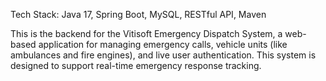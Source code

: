 Tech Stack: Java 17, Spring Boot, MySQL, RESTful API, Maven

This is the backend for the Vitisoft Emergency Dispatch System, a web-based application for managing emergency calls, vehicle units (like ambulances and fire engines), and live user authentication. This system is designed to support real-time emergency response tracking.